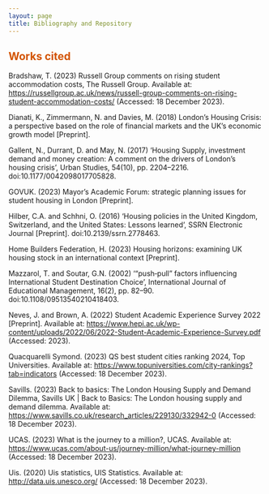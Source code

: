 ```yaml
---
layout: page
title: Bibliography and Repository
---
```

## <span style="color: #D35400 ;">Works cited</span>
Bradshaw, T. (2023) Russell Group comments on rising student accommodation costs, The Russell Group. Available at: https://russellgroup.ac.uk/news/russell-group-comments-on-rising-student-accommodation-costs/ (Accessed: 18 December 2023).

Dianati, K., Zimmermann, N. and Davies, M. (2018) London’s Housing Crisis: a perspective based on the role of financial markets and the UK’s economic growth model [Preprint]. 

Gallent, N., Durrant, D. and May, N. (2017) ‘Housing Supply, investment demand and money creation: A comment on the drivers of London’s housing crisis’, Urban Studies, 54(10), pp. 2204–2216. doi:10.1177/0042098017705828. 

GOVUK. (2023) Mayor’s Academic Forum: strategic planning issues for student housing in London [Preprint]. 

Hilber, C.A. and Schhni, O. (2016) ‘Housing policies in the United Kingdom, Switzerland, and the United States: Lessons learned’, SSRN Electronic Journal [Preprint]. doi:10.2139/ssrn.2778463. 

Home Builders Federation, H. (2023) Housing horizons: examining UK housing stock in an international context [Preprint]. 

Mazzarol, T. and Soutar, G.N. (2002) ‘“push‐pull” factors influencing International Student Destination Choice’, International Journal of Educational Management, 16(2), pp. 82–90. doi:10.1108/09513540210418403. 

Neves, J. and Brown, A. (2022) Student Academic Experience Survey 2022 [Preprint]. Available at: https://www.hepi.ac.uk/wp-content/uploads/2022/06/2022-Student-Academic-Experience-Survey.pdf (Accessed: 2023). 

Quacquarelli Symond. (2023) QS best student cities ranking 2024, Top Universities. Available at: https://www.topuniversities.com/city-rankings?tab=indicators (Accessed: 18 December 2023).

Savills. (2023) Back to basics: The London Housing Supply and Demand Dilemma, Savills UK | Back to Basics: The London housing supply and demand dilemma. Available at: https://www.savills.co.uk/research_articles/229130/332942-0 (Accessed: 18 December 2023). 

UCAS. (2023) What is the journey to a million?, UCAS. Available at: https://www.ucas.com/about-us/journey-million/what-journey-million (Accessed: 18 December 2023). 

Uis. (2020) Uis statistics, UIS Statistics. Available at: http://data.uis.unesco.org/ (Accessed: 18 December 2023). 

